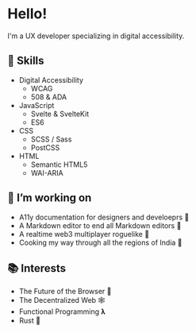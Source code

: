 # Hello!

I'm a UX developer specializing in digital accessibility. 

## 🍳 Skills 

- Digital Accessibility 
    - WCAG 
    - 508 &amp; ADA 
- JavaScript 
    - Svelte &amp; SvelteKit 
    - ES6 
- CSS 
    - SCSS / Sass 
    - PostCSS 
- HTML 
    - Semantic HTML5
    - WAI-ARIA 

## 🔭 I’m working on 
  - A11y documentation for designers and develoeprs 📄
  - A Markdown editor to end all Markdown editors 🚀
  - A realtime web3 multiplayer roguelike 🔪
  - Cooking my way through all the regions of India 🍛
  
## 📚 Interests

- The Future of the Browser 🦁
- The Decentralized Web 🕸️
- Functional Programming 𝛌
- Rust 🦀

